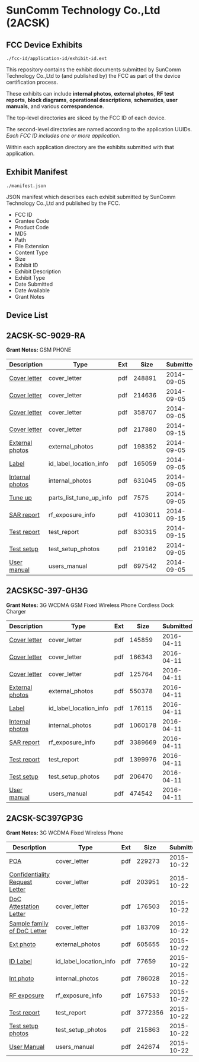 # SunComm Technology Co.,Ltd (2ACSK)
## FCC Device Exhibits

```
./fcc-id/application-id/exhibit-id.ext
```

This repository contains the exhibit documents submitted by SunComm Technology Co.,Ltd to (and published by) the FCC as part of the device certification process.

These exhibits can include **internal photos**, **external photos**, **RF test reports**, **block diagrams**, **operational descriptions**, **schematics**, **user manuals**, and various **correspondence**.

The top-level directories are sliced by the FCC ID of each device.

The second-level directories are named according to the application UUIDs. *Each FCC ID includes one or more application.*

Within each application directory are the exhibits submitted with that application. 

## Exhibit Manifest

```
./manifest.json
```

JSON manifest which describes each exhibit submitted by SunComm Technology Co.,Ltd and published by the FCC.

- FCC ID
- Grantee Code
- Product Code
- MD5
- Path
- File Extension
- Content Type
- Size
- Exhibit ID
- Exhibit Description
- Exhibit Type
- Date Submitted
- Date Available
- Grant Notes

## Device List
## 2ACSK-SC-9029-RA
**Grant Notes:** GSM PHONE

| Description | Type | Ext | Size | Submitted | Available |
| ----------- | ---- | --- | ---- | --------- | --------- |
| [Cover letter](2ACSK-SC-9029-RA/5ee4b41eebcdc4ccd3035e7cc59e4777/2379900.pdf) | cover_letter | pdf | 248891 | 2014-09-05 | 2014-09-05 |
| [Cover letter](2ACSK-SC-9029-RA/5ee4b41eebcdc4ccd3035e7cc59e4777/2379901.pdf) | cover_letter | pdf | 214636 | 2014-09-05 | 2014-09-05 |
| [Cover letter](2ACSK-SC-9029-RA/5ee4b41eebcdc4ccd3035e7cc59e4777/2379902.pdf) | cover_letter | pdf | 358707 | 2014-09-05 | 2014-09-05 |
| [Cover letter](2ACSK-SC-9029-RA/5ee4b41eebcdc4ccd3035e7cc59e4777/2388449.pdf) | cover_letter | pdf | 217880 | 2014-09-15 | 2014-09-05 |
| [External photos](2ACSK-SC-9029-RA/5ee4b41eebcdc4ccd3035e7cc59e4777/2379903.pdf) | external_photos | pdf | 198352 | 2014-09-05 | 2014-09-05 |
| [Label](2ACSK-SC-9029-RA/5ee4b41eebcdc4ccd3035e7cc59e4777/2379904.pdf) | id_label_location_info | pdf | 165059 | 2014-09-05 | 2014-09-05 |
| [Internal photos](2ACSK-SC-9029-RA/5ee4b41eebcdc4ccd3035e7cc59e4777/2379905.pdf) | internal_photos | pdf | 631045 | 2014-09-05 | 2014-09-05 |
| [Tune up](2ACSK-SC-9029-RA/5ee4b41eebcdc4ccd3035e7cc59e4777/2379907.pdf) | parts_list_tune_up_info | pdf | 7575 | 2014-09-05 | 2014-09-05 |
| [SAR report](2ACSK-SC-9029-RA/5ee4b41eebcdc4ccd3035e7cc59e4777/2388447.pdf) | rf_exposure_info | pdf | 4103011 | 2014-09-15 | 2014-09-05 |
| [Test report](2ACSK-SC-9029-RA/5ee4b41eebcdc4ccd3035e7cc59e4777/2388448.pdf) | test_report | pdf | 830315 | 2014-09-15 | 2014-09-05 |
| [Test setup](2ACSK-SC-9029-RA/5ee4b41eebcdc4ccd3035e7cc59e4777/2379911.pdf) | test_setup_photos | pdf | 219162 | 2014-09-05 | 2014-09-05 |
| [User manual](2ACSK-SC-9029-RA/5ee4b41eebcdc4ccd3035e7cc59e4777/2379912.pdf) | users_manual | pdf | 697542 | 2014-09-05 | 2014-09-05 |
## 2ACSKSC-397-GH3G
**Grant Notes:** 3G WCDMA GSM Fixed Wireless Phone Cordless Dock Charger

| Description | Type | Ext | Size | Submitted | Available |
| ----------- | ---- | --- | ---- | --------- | --------- |
| [Cover letter](2ACSKSC-397-GH3G/595880be5d6f0beb2ab2385e404b5b64/2955652.pdf) | cover_letter | pdf | 145859 | 2016-04-11 | 2016-04-11 |
| [Cover letter](2ACSKSC-397-GH3G/595880be5d6f0beb2ab2385e404b5b64/2955653.pdf) | cover_letter | pdf | 166343 | 2016-04-11 | 2016-04-11 |
| [Cover letter](2ACSKSC-397-GH3G/595880be5d6f0beb2ab2385e404b5b64/2955654.pdf) | cover_letter | pdf | 125764 | 2016-04-11 | 2016-04-11 |
| [External photos](2ACSKSC-397-GH3G/595880be5d6f0beb2ab2385e404b5b64/2955655.pdf) | external_photos | pdf | 550378 | 2016-04-11 | 2016-04-11 |
| [Label](2ACSKSC-397-GH3G/595880be5d6f0beb2ab2385e404b5b64/2955656.pdf) | id_label_location_info | pdf | 176115 | 2016-04-11 | 2016-04-11 |
| [Internal photos](2ACSKSC-397-GH3G/595880be5d6f0beb2ab2385e404b5b64/2955657.pdf) | internal_photos | pdf | 1060178 | 2016-04-11 | 2016-04-11 |
| [SAR report](2ACSKSC-397-GH3G/595880be5d6f0beb2ab2385e404b5b64/2955661.pdf) | rf_exposure_info | pdf | 3389669 | 2016-04-11 | 2016-04-11 |
| [Test report](2ACSKSC-397-GH3G/595880be5d6f0beb2ab2385e404b5b64/2955675.pdf) | test_report | pdf | 1399976 | 2016-04-11 | 2016-04-11 |
| [Test setup](2ACSKSC-397-GH3G/595880be5d6f0beb2ab2385e404b5b64/2955676.pdf) | test_setup_photos | pdf | 206470 | 2016-04-11 | 2016-04-11 |
| [User manual](2ACSKSC-397-GH3G/595880be5d6f0beb2ab2385e404b5b64/2955677.pdf) | users_manual | pdf | 474542 | 2016-04-11 | 2016-04-11 |
## 2ACSK-SC397GP3G
**Grant Notes:** 3G WCDMA Fixed Wireless Phone

| Description | Type | Ext | Size | Submitted | Available |
| ----------- | ---- | --- | ---- | --------- | --------- |
| [POA](2ACSK-SC397GP3G/ef9bb8765b742d8165fdb43df9291025/2791221.pdf) | cover_letter | pdf | 229273 | 2015-10-22 | 2015-10-22 |
| [Confidentiality Request Letter](2ACSK-SC397GP3G/ef9bb8765b742d8165fdb43df9291025/2791222.pdf) | cover_letter | pdf | 203951 | 2015-10-22 | 2015-10-22 |
| [DoC Attestation Letter](2ACSK-SC397GP3G/ef9bb8765b742d8165fdb43df9291025/2791223.pdf) | cover_letter | pdf | 176503 | 2015-10-22 | 2015-10-22 |
| [Sample family of DoC Letter](2ACSK-SC397GP3G/ef9bb8765b742d8165fdb43df9291025/2791224.pdf) | cover_letter | pdf | 183709 | 2015-10-22 | 2015-10-22 |
| [Ext photo](2ACSK-SC397GP3G/ef9bb8765b742d8165fdb43df9291025/2791228.pdf) | external_photos | pdf | 605655 | 2015-10-22 | 2015-10-22 |
| [ID Label](2ACSK-SC397GP3G/ef9bb8765b742d8165fdb43df9291025/2791230.pdf) | id_label_location_info | pdf | 77659 | 2015-10-22 | 2015-10-22 |
| [Int photo](2ACSK-SC397GP3G/ef9bb8765b742d8165fdb43df9291025/2791229.pdf) | internal_photos | pdf | 786028 | 2015-10-22 | 2015-10-22 |
| [RF exposure](2ACSK-SC397GP3G/ef9bb8765b742d8165fdb43df9291025/2791225.pdf) | rf_exposure_info | pdf | 167533 | 2015-10-22 | 2015-10-22 |
| [Test report](2ACSK-SC397GP3G/ef9bb8765b742d8165fdb43df9291025/2791226.pdf) | test_report | pdf | 3772356 | 2015-10-22 | 2015-10-22 |
| [Test setup photos](2ACSK-SC397GP3G/ef9bb8765b742d8165fdb43df9291025/2791227.pdf) | test_setup_photos | pdf | 215863 | 2015-10-22 | 2015-10-22 |
| [User Manual](2ACSK-SC397GP3G/ef9bb8765b742d8165fdb43df9291025/2791231.pdf) | users_manual | pdf | 242674 | 2015-10-22 | 2015-10-22 |

